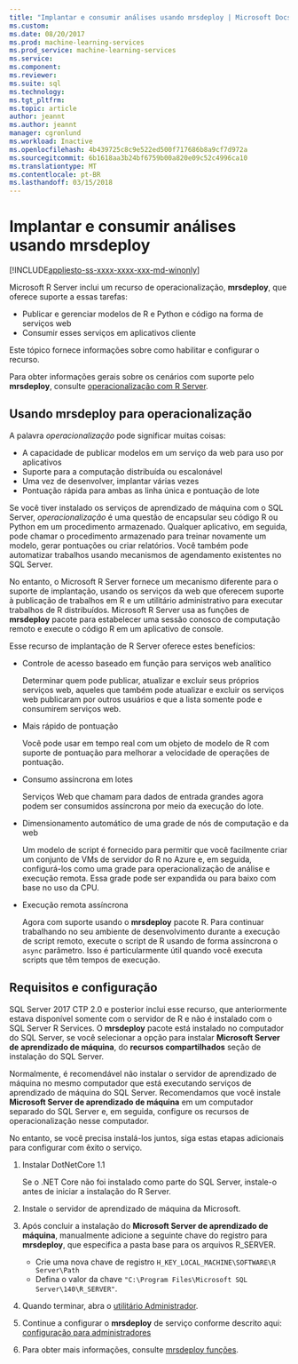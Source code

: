 ```yaml
---
title: "Implantar e consumir análises usando mrsdeploy | Microsoft Docs"
ms.custom: 
ms.date: 08/20/2017
ms.prod: machine-learning-services
ms.prod_service: machine-learning-services
ms.service: 
ms.component: 
ms.reviewer: 
ms.suite: sql
ms.technology: 
ms.tgt_pltfrm: 
ms.topic: article
author: jeannt
ms.author: jeannt
manager: cgronlund
ms.workload: Inactive
ms.openlocfilehash: 4b439725c8c9e522ed500f717686b8a9cf7d972a
ms.sourcegitcommit: 6b1618aa3b24bf6759b00a820e09c52c4996ca10
ms.translationtype: MT
ms.contentlocale: pt-BR
ms.lasthandoff: 03/15/2018
---
```

# <a name="deploy-and-consume-analytics-using-mrsdeploy"></a>Implantar e consumir análises usando mrsdeploy
[!INCLUDE[appliesto-ss-xxxx-xxxx-xxx-md-winonly](../includes/appliesto-ss-xxxx-xxxx-xxx-md-winonly.md)]

Microsoft R Server inclui um recurso de operacionalização, **mrsdeploy**, que oferece suporte a essas tarefas:

+ Publicar e gerenciar modelos de R e Python e código na forma de serviços web
+ Consumir esses serviços em aplicativos cliente

Este tópico fornece informações sobre como habilitar e configurar o recurso.

Para obter informações gerais sobre os cenários com suporte pelo **mrsdeploy**, consulte [operacionalização com R Server](https://docs.microsoft.com/r-server/what-is-operationalization).

## <a name="using-mrsdeploy-for-operationalization"></a>Usando mrsdeploy para operacionalização

A palavra *operacionalização* pode significar muitas coisas:

+ A capacidade de publicar modelos em um serviço da web para uso por aplicativos
+ Suporte para a computação distribuída ou escalonável
+ Uma vez de desenvolver, implantar várias vezes
+ Pontuação rápida para ambas as linha única e pontuação de lote

Se você tiver instalado os serviços de aprendizado de máquina com o SQL Server, *operacionalização* é uma questão de encapsular seu código R ou Python em um procedimento armazenado. Qualquer aplicativo, em seguida, pode chamar o procedimento armazenado para treinar novamente um modelo, gerar pontuações ou criar relatórios. Você também pode automatizar trabalhos usando mecanismos de agendamento existentes no SQL Server.

No entanto, o Microsoft R Server fornece um mecanismo diferente para o suporte de implantação, usando os serviços da web que oferecem suporte à publicação de trabalhos em R e um utilitário administrativo para executar trabalhos de R distribuídos. Microsoft R Server usa as funções de **mrsdeploy** pacote para estabelecer uma sessão conosco de computação remoto e execute o código R em um aplicativo de console.

Esse recurso de implantação de R Server oferece estes benefícios:

+ Controle de acesso baseado em função para serviços web analítico

    Determinar quem pode publicar, atualizar e excluir seus próprios serviços web, aqueles que também pode atualizar e excluir os serviços web publicaram por outros usuários e que a lista somente pode e consumirem serviços web.

+ Mais rápido de pontuação
  
  Você pode usar em tempo real com um objeto de modelo de R com suporte de pontuação para melhorar a velocidade de operações de pontuação.

+ Consumo assíncrona em lotes

  Serviços Web que chamam para dados de entrada grandes agora podem ser consumidos assíncrona por meio da execução do lote.

+ Dimensionamento automático de uma grade de nós de computação e da web

  Um modelo de script é fornecido para permitir que você facilmente criar um conjunto de VMs de servidor do R no Azure e, em seguida, configurá-los como uma grade para operacionalização de análise e execução remota. Essa grade pode ser expandida ou para baixo com base no uso da CPU.

+ Execução remota assíncrona

    Agora com suporte usando o **mrsdeploy** pacote R. Para continuar trabalhando no seu ambiente de desenvolvimento durante a execução de script remoto, execute o script de R usando de forma assíncrona o `async` parâmetro. Isso é particularmente útil quando você executa scripts que têm tempos de execução.

## <a name="requirements-and-configuration"></a>Requisitos e configuração

SQL Server 2017 CTP 2.0 e posterior inclui esse recurso, que anteriormente estava disponível somente com o servidor de R e não é instalado com o SQL Server R Services. O **mrsdeploy** pacote está instalado no computador do SQL Server, se você selecionar a opção para instalar **Microsoft Server de aprendizado de máquina**, do **recursos compartilhados** seção de instalação do SQL Server.

Normalmente, é recomendável não instalar o servidor de aprendizado de máquina no mesmo computador que está executando serviços de aprendizado de máquina do SQL Server. Recomendamos que você instale **Microsoft Server de aprendizado de máquina** em um computador separado do SQL Server e, em seguida, configure os recursos de operacionalização nesse computador.

No entanto, se você precisa instalá-los juntos, siga estas etapas adicionais para configurar com êxito o serviço.

1. Instalar DotNetCore 1.1

    Se o .NET Core não foi instalado como parte do SQL Server, instale-o antes de iniciar a instalação do R Server.

2. Instale o servidor de aprendizado de máquina da Microsoft.

3. Após concluir a instalação do **Microsoft Server de aprendizado de máquina**, manualmente adicione a seguinte chave do registro para **mrsdeploy**, que especifica a pasta base para os arquivos R_SERVER. 

    + Crie uma nova chave de registro `H_KEY_LOCAL_MACHINE\SOFTWARE\R Server\Path`
    + Defina o valor da chave `"C:\Program Files\Microsoft SQL Server\140\R_SERVER"`.

4. Quando terminar, abra o [utilitário Administrador](https://docs.microsoft.com/r-server/operationalize/configure-use-admin-utility).

5. Continue a configurar o **mrsdeploy** de serviço conforme descrito aqui: [configuração para administradores](https://docs.microsoft.com/r-server/operationalize/configure-start-for-administrators)

6. Para obter mais informações, consulte [mrsdeploy funções](https://docs.microsoft.com/r-server/r-reference/mrsdeploy/mrsdeploy-package).
